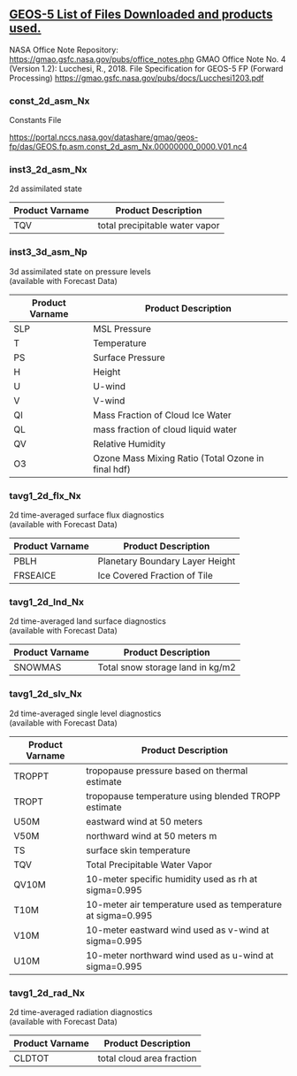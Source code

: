 ## [GEOS-5 List of Files Downloaded and products used.](https://fluid.nccs.nasa.gov/weather/)
NASA Office Note Repository: https://gmao.gsfc.nasa.gov/pubs/office_notes.php
GMAO Office Note No. 4 (Version 1.2): Lucchesi, R., 2018. File Specification for GEOS-5 FP (Forward Processing)
https://gmao.gsfc.nasa.gov/pubs/docs/Lucchesi1203.pdf

### const_2d_asm_Nx
Constants File

https://portal.nccs.nasa.gov/datashare/gmao/geos-fp/das/GEOS.fp.asm.const_2d_asm_Nx.00000000_0000.V01.nc4

### inst3_2d_asm_Nx
2d assimilated state

| Product Varname | Product Description |
| ----------- | ----------- |
| TQV | total precipitable water vapor |

### inst3_3d_asm_Np
3d assimilated state on pressure levels
<br>(available with Forecast Data)

| Product Varname | Product Description |
| ----------- | ----------- |
| SLP | MSL Pressure |
| T | Temperature |
| PS | Surface Pressure |
| H | Height |
| U | U-wind |
| V | V-wind |
| QI | Mass Fraction of Cloud Ice Water |
| QL | mass fraction of cloud liquid water |
| QV | Relative Humidity |
| O3 | Ozone Mass Mixing Ratio (Total Ozone in final hdf) |

### tavg1_2d_flx_Nx
2d time-averaged surface flux diagnostics
<br>(available with Forecast Data)

| Product Varname | Product Description |
| ----------- | ----------- |
| PBLH | Planetary Boundary Layer Height |
| FRSEAICE | Ice Covered Fraction of Tile |

### tavg1_2d_lnd_Nx
2d time-averaged land surface diagnostics
<br>(available with Forecast Data)

| Product Varname | Product Description |
| ----------- | ----------- |
| SNOWMAS | Total snow storage land in kg/m2 |

### tavg1_2d_slv_Nx
2d time-averaged single level diagnostics
<br>(available with Forecast Data)

| Product Varname | Product Description |
| ----------- | ----------- |
| TROPPT | tropopause pressure based on thermal estimate |
| TROPT | tropopause temperature using blended TROPP estimate |
| U50M | eastward wind at 50 meters |
| V50M | northward wind at 50 meters m |
| TS | surface skin temperature |
 | TQV | Total Precipitable Water Vapor |
| QV10M | 10-meter specific humidity used as rh at sigma=0.995 |
| T10M | 10-meter air temperature used as temperature at sigma=0.995 |
| V10M | 10-meter eastward wind used as v-wind at sigma=0.995 |
| U10M | 10-meter northward wind used as u-wind at sigma=0.995 |


### tavg1_2d_rad_Nx
2d time-averaged radiation diagnostics
<br>(available with Forecast Data)

| Product Varname | Product Description |
| ----------- | ----------- |
| CLDTOT | total cloud area fraction |
